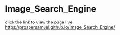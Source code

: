 # Image_Search_Engine
click the link to view the page live https://prospersamuel.github.io/Image_Search_Engine/

